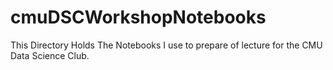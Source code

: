 # cmuDSCWorkshopNotebooks
This Directory Holds The Notebooks I use to prepare of lecture for the CMU Data Science Club.
